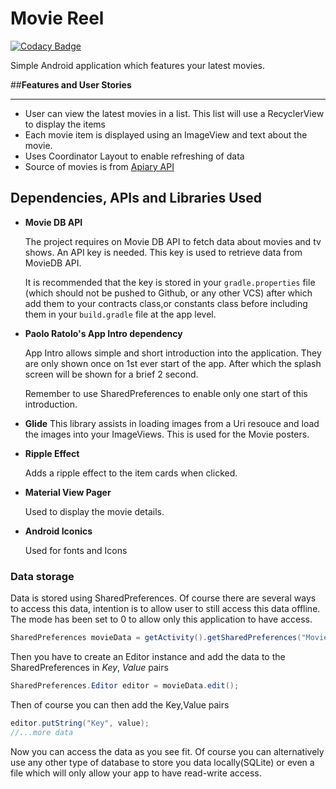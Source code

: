 # Movie Reel

[![Codacy Badge](https://api.codacy.com/project/badge/Grade/c1b48e5c27784d79a3234df3ced6d5c6)](https://www.codacy.com/app/BrianLusina/MovieReel-app?utm_source=github.com&utm_medium=referral&utm_content=BrianLusina/MovieReel-app&utm_campaign=badger)

Simple Android application which features your latest movies.

##__Features and User Stories__
___

+ User can view the latest movies in a list. This list will use a RecyclerView to display the items
+ Each movie item is displayed using an ImageView and text about the movie.
+ Uses Coordinator Layout to enable refreshing of data
+ Source of movies is from [Apiary API](https://www.themoviedb.org)

## Dependencies, APIs and Libraries Used

+ __Movie DB API__
    
    The project requires on Movie DB API to fetch data about movies and tv shows. An API key is needed. This key is used to retrieve data from MovieDB API.
    
    It is recommended that the key is stored in your `gradle.properties` file (which should not be pushed to Github, or any other VCS) after which add them to your contracts class,or constants class before including them in your `build.gradle` file at the app level.
    
+ __Paolo Ratolo's App Intro dependency__
    
    App Intro allows simple and short introduction into the application. They are only shown once on 1st ever start of the app. After which the splash screen will be shown for a brief 2 second.
    
    Remember to use SharedPreferences to enable only one start of this introduction.

+ __Glide__
    This library assists in loading images from a Uri resouce and load the images into your ImageViews. This is used for the Movie posters.
    
+ __Ripple Effect__
    
    Adds a ripple effect to the item cards when clicked.
    
+ __Material View Pager__
    
    Used to display the movie details.

+ __Android Iconics__

    Used for fonts and Icons
    
### Data storage
    
Data is stored using SharedPreferences. Of course there are several ways to access this data, intention is to allow user to still access this data offline. 
The mode has been set to 0 to allow only this application to have access.

``` java
SharedPreferences movieData = getActivity().getSharedPreferences("MovieData",0);
```

Then you have to create an Editor instance and add the data to the SharedPreferences in *Key*, *Value* pairs

``` java
SharedPreferences.Editor editor = movieData.edit();
```

Then of course you can then add the Key,Value pairs

``` java
editor.putString("Key", value);
//...more data
```

Now you can access the data as you see fit. Of course you can alternatively use any other type of database to store you data locally(SQLite) or even a file which will only allow your app to have read-write access.
